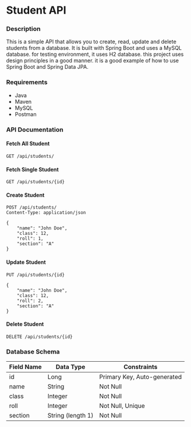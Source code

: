 # Student API

### Description

This is a simple API that allows you to create, read, update and delete students from a database. It is built with Spring Boot and uses a MySQL database. for testing environment, it uses H2 database. this project uses design principles in a good manner. it is a good example of how to use Spring Boot and Spring Data JPA.

### Requirements

- Java
- Maven
- MySQL
- Postman

### API Documentation

#### Fetch All Student

```http request
GET /api/students/
```

#### Fetch Single Student

```http request
GET /api/students/{id}
```

#### Create Student

```http request
POST /api/students/
Content-Type: application/json

{
    "name": "John Doe",
    "class": 12,
    "roll": 1,
    "section": "A"
}
```

#### Update Student

```http request
PUT /api/students/{id}

{
    "name": "John Doe",
    "class": 12,
    "roll": 2,
    "section": "A"
}
```

#### Delete Student

```http request
DELETE /api/students/{id}
```

### Database Schema

| Field Name | Data Type         | Constraints                 |
|------------|-------------------|-----------------------------|
| id         | Long              | Primary Key, Auto-generated |
| name       | String            | Not Null                    |
| class      | Integer           | Not Null                    |
| roll       | Integer           | Not Null, Unique            |
| section    | String (length 1) | Not Null                    |

